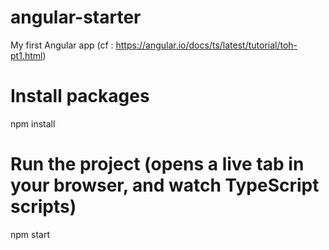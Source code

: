 # angular-starter
My first Angular app (cf : https://angular.io/docs/ts/latest/tutorial/toh-pt1.html)

# Install packages
npm install
# Run the project (opens a live tab in your browser, and watch TypeScript scripts)
npm start
